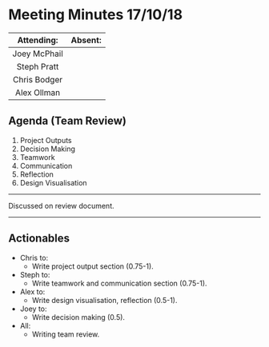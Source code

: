 # Meeting Minutes 17/10/18

| Attending: | Absent: |
| :---: | :---: |
| Joey McPhail | |
| Steph Pratt | |
| Chris Bodger | |
| Alex Ollman | |

## Agenda (Team Review)
1. Project Outputs
2. Decision Making
3. Teamwork
4. Communication
5. Reflection
6. Design Visualisation

---

Discussed on review document.

---

## Actionables
* Chris to:
  * Write project output section (0.75-1).
* Steph to:
  * Write teamwork and communication section (0.75-1).
* Alex to:
  * Write design visualisation, reflection (0.5-1).
* Joey to:
  * Write decision making (0.5).
* All:
  * Writing team review.
